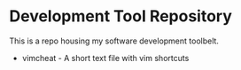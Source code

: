 Development Tool Repository
===============
This is a repo housing my software development toolbelt.

* vimcheat - A short text file with vim shortcuts
